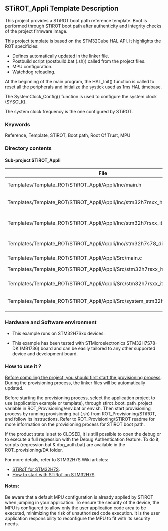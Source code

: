## <b>STiROT_Appli Template Description</b>

This project provides a STiROT boot path reference template. Boot is performed through STiROT boot path after authenticity and integrity checks of the project firmware image.

This project template is based on the STM32Cube HAL API. It highlights the ROT specificies:

  - Defines automatically updated in the linker file.
  - Postbuild script (postbuild.bat (.sh)) called from the project files.
  - MPU configuration.
  - Watchdog reloading.

At the beginning of the main program, the HAL_Init() function is called to reset
all the peripherals and initialize the systick used as 1ms HAL timebase.

The SystemClock_Config() function is used to configure the system clock (SYSCLK).

The system clock frequency is the one configured by STiROT.

### <b>Keywords</b>

Reference, Template, STiROT, Boot path, Root Of Trust, MPU

### <b>Directory contents</b>

#### <b>Sub-project STiROT_Appli</b>

File | Description
 --- | ---
  Templates/Template_ROT/STiROT_Appli/Appli/Inc/main.h                      |  Header for main.c module
  Templates/Template_ROT/STiROT_Appli/Appli/Inc/stm32h7rsxx_hal_conf.h      |  HAL Configuration file
  Templates/Template_ROT/STiROT_Appli/Appli/Inc/stm32h7rsxx_it.h            |  Interrupt handlers header file
  Templates/Template_ROT/STiROT_Appli/Appli/Inc/stm32h7s78_discovery_conf.h |  BSP Configuration file
  Templates/Template_ROT/STiROT_Appli/Appli/Src/main.c                      |  Main program
  Templates/Template_ROT/STiROT_Appli/Appli/Src/stm32h7rsxx_hal_msp.c       |  HAL MSP module
  Templates/Template_ROT/STiROT_Appli/Appli/Src/stm32h7rsxx_it.c            |  Interrupt handlers
  Templates/Template_ROT/STiROT_Appli/Appli/Src/system_stm32h7rsxx.c        |  STM32H7RSxx system source file

### <b>Hardware and Software environment</b>

  - This example runs on STM32H7Sxx devices.

  - This example has been tested with STMicroelectronics STM32H7S78-DK (MB1736)
    board and can be easily tailored to any other supported device
    and development board.

### <b>How to use it ?</b>

<u>Before compiling the project, you should first start the provisioning process</u>. During the provisioning process, the linker files
will be automatically updated.

Before starting the provisioning process, select the application project to use (application example or template),
through stirot_boot_path_project variable in ROT_Provisioning/env.bat or env.sh.
Then start provisioning process by running provisioning.bat (.sh) from ROT_Provisioning/STiROT,
and follow its instructions. Refer to ROT_Provisioning/STiROT readme for more information on the provisioning process for STiROT boot path.

If the product state is set to CLOSED, it is still possible to open the debug or to execute a full regression
with the Debug Authentication feature. To do it, scripts (regression.bat & dbg_auth.bat) are available in the ROT_provisioning/DA folder.

For more details, refer to STM32H7S Wiki articles:

  - [STiRoT for STM32H7S](https://wiki.st.com/stm32mcu/wiki/Security:STiRoT_for_STM32H7S).
  - [How to start with STiRoT on STM32H7S](https://wiki.st.com/stm32mcu/wiki/Security:How_to_start_with_STiRoT_on_STM32H7S).

#### <b>Notes:</b>

Be aware that a default MPU configuration is already applied by STiROT when jumping in your application. To ensure the security of the
device, the MPU is configured to allow only the user application code area to be executed, minimizing the risk of unauthorized code execution.
It is the user application responsibility to reconfigure the MPU to fit with its security needs.